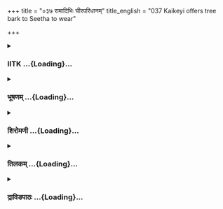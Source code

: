 +++
title = "०३७ रामादिभिः चीरपरिधानम्"
title_english = "037 Kaikeyi offers tree bark to Seetha to wear"

+++
<div caption="श्रीराम-हरिसीताराममूर्ति-घनपाठिभ्यां वचनम्" class="audioEmbed" src="https://archive.org/download/Ramayana-recitation-Sriram-harisItArAmamUrti-Ghanapaati-v2/Kanda_2/Kanda_2_AYK-037-Chira_Paridhanam.mp3"></div>

<div class="js_include collapsed" newlevelforh1="3" title="IITK" unfilled url="/purANam/rAmAyaNam/audIchya-pAThaH/iitk/2_ayodhyAkANDam/03-nirgamaH/037_rAmAdibhiH_chIraparidhAnam.md">
<details><summary><h3>IITK ...{Loading}...</h3></summary>

Rama puts on bark--Vasistha blames Kaikeyi--says Sita was not ordained
to wear bark.



#### श्लोकः
##### मूलम्
महामात्रवचः श्रुत्वा रामो दशरथं तदा।  
अभ्यभाषत वाक्यं तु विनयज्ञो विनीतवत्॥2.37.1॥

##### शब्दार्थः
विनयज्ञः knower of politeness, रामः Rama, महामात्रवचः minister's words, श्रुत्वा having heard, तदा then, दशरथम् Dasaratha, विनीतवत् humbly, वाक्यम् words, अभ्यभाषत spoke.

##### आङ्ग्लानुवादः
On hearing the minister, Rama who knew how to be polite spoke these words  to Dasaratha humblyः



#### श्लोकः
##### मूलम्
त्यक्तभोगस्य मे राजन् वने वन्येन जीवतः।  
किं कार्यमनुयात्रेण त्यक्तसङ्गस्य सर्वतः॥2.37.2॥

##### शब्दार्थः
राजन् O king, त्यक्तभोगस्य of forsaker of pleasures, सर्वतः  entirely, त्यक्तसङ्गस्य of one who has given up attachments, वने in the forest, वन्येन available in the forest, जीवतः subsisting, मे for me, अनुयात्रेण followers, किं कार्यम् what is the use?

##### आङ्ग्लानुवादः
O king giving up pleasures and attachments altogether I am going to live on whatever is available in the forest. What is the use of followers?



#### श्लोकः
##### मूलम्
यो हि दत्त्वा द्विपश्रेष्ठं कक्ष्यायां कुरुते मनः।  
रज्जुस्नेहेन किं तस्य त्यजतः कुञ्जरोत्तमम्॥2.37.3॥

##### शब्दार्थः
यः such a man, द्विपश्रेष्ठम् best of elephants, दत्त्वा having given away, कक्ष्यायाम् rope tied to its girth, मनः mind, कुरुते will do, कुञ्जरोत्तमम् best elephant, त्यजतः of a man while  giving up, तस्य his, रज्जुस्नेहेन for attachment for the rope, किम् why?

##### आङ्ग्लानुवादः
Having given away the best of elephants, will any one be interested in the rope tied to its girth? Why should one have any attachment for the rope after he has given up the elephant?



#### श्लोकः
##### मूलम्
तथा मम सतां श्रेष्ठ किं ध्वजिन्या जगत्पते।  
सर्वाण्येवानुजानामि चीराण्येवाऽनयन्तु मे॥2.37.4॥

##### शब्दार्थः
सताम् among the virtuous, श्रेष्ठ best, जगत्पते lord of the universe, तथा in that way, मम to me, ध्वजिन्या with the army, किम् what use?, सर्वाण्येव all things, अनुजानामि am giving away, मे to me, चीराण्येव tattered clothes only, आनयन्तु bring.

##### आङ्ग्लानुवादः
O best among the virtuous O lord of the world, I do not have any use for this army. I am giving away everything (to Bharata). Bring the bark only.



#### श्लोकः
##### मूलम्
खनित्रपिटके चोभे समानयत गच्छतः।  
चतुर्दश वने वासं वर्षाणि वसतो मम॥2.37.5॥

##### शब्दार्थः
गच्छतः going away, चतुर्दश fourteen, वर्षाणि years, वने in the forest, वासम् dwelling, वसतः residing , मम to me, उभे two things, खनित्रपिटके a basket and a crowbar, समानयत bring.

##### आङ्ग्लानुवादः
I am going to the forest to live there for fourteen years. Bring me two thingsः a basket and a crowbar.



#### श्लोकः
##### मूलम्
अथ चीराणि कैकेयी स्वयमाहृत्य राघवम्।  
उवाच परिधत्स्वेति जनौघे निरपत्रपा॥2.37.6॥

##### शब्दार्थः
अथ thereupon, कैकेयी Kaikeyi, जनौघे in the presence of the assembly of people, निरपत्रपा without any sense of shame, स्वयम् herself, चीराणि bark robes, अहृत्य having brought, परिथत्स्व  'wear', इति saying so, राघवम् to Rama, उवाच said.

##### आङ्ग्लानुवादः
Thereupon in the assembly of people, without any sense of shame Kaikeyi herself brought the bark robes and said to the son of the Raghus (Rama), Wear it.



#### श्लोकः
##### मूलम्
स चीरे पुरुषव्याघ्रः कैकेय्या प्रतिगृह्य ते।  
सूक्ष्मवस्त्रमवक्षिप्य मुनिवस्त्राण्यवस्त ह॥2.37.7॥

##### शब्दार्थः
पुरुषव्याघ्रः tiger (best) among men, सः he, कैकेय्याः from Kaikeyi, ते those, चीरे bark robes, प्रतिगृह्य having received, सूक्ष्मवस्त्रम् fine apparel, अपक्षिप्य after removing,  मुनिवस्त्राणि ascetic robes, अवस्त ह put on

##### आङ्ग्लानुवादः
The tiger among men (Rama) received the bark robes from Kaikeyi and putting off the fine apparel wore the robes of an ascetic.



#### श्लोकः
##### मूलम्
लक्ष्मणश्चापि तत्रैव विहाय वसने शुभे।  
तापसाच्छादने चैव जग्राह पितुरग्रतः॥2.37.8॥

##### शब्दार्थः
लक्ष्मणश्चापि Lakshmana also, तत्रैव there only, पितुः father's, अग्रतः in front (presence), शुभे auspicious, वसने raiment, विहाय having discarded, तपसाच्छादने चैव the clothing of an ascetic, जग्राह accepted.

##### आङ्ग्लानुवादः
Lakshmana also  removed his auspicious raiment in front (presence) of his father and accepted (put on) the robes of an ascetic.



#### श्लोकः
##### मूलम्
अथाऽत्मपरिधानार्थं सीता कौशेयवासिनी।  
समीक्ष्य चीरं सन्त्रस्ता पृषती वागुरामिव॥2.37.9॥

##### शब्दार्थः
अथ then, कौशेयवासिनी wearing silk clothes, सीता Sita, आत्मपरिधानार्थम् meant for her to wear, चीरम् bark robes, समीक्ष्य having seen, पृषती doe, वागुरामिव like a (fowler's) snare, सन्त्रस्ता was frightened.

##### आङ्ग्लानुवादः
Then Sita in silk clothes glanced at the bark robes meant for her to wear and was frightened like a doe seeing a (fowler's) snare.



#### श्लोकः
##### मूलम्
सा व्यपत्रपमाणेव प्रगृह्य च सुदुर्मनाः।  
कैकेयी कुशचीरे ते जानकी शुभलक्षणा॥2.37.10॥  
अश्रुसम्पूर्ण नेत्रा च धर्मज्ञा धर्मदर्शिनी।  
गन्धर्वराजप्रतिमं भर्तारमिदमब्रवीत्॥2.37.11॥

##### शब्दार्थः
सुदुर्मनाः with a deeply distressed mind, शुभलक्षणा of auspicious nature, धर्मज्ञा knows her duties, धर्मदर्शिनी perceives righteousness, सा जानकी that Sita, व्यपत्रपमाणेव as though feeling ashamed, कैकेयी from Kaikeyi, ते those, कुशचीरे garments made of kusa grass, प्रगृह्य having received, अशृसम्पूर्णनेत्रा with her eyes suffused with tears, गन्धर्वराजप्रतिमम् the very image of king of gandharvas, भर्तारम् to her husband, इदम् these words, अब्रवीत् spoke.

##### आङ्ग्लानुवादः
Sita of auspicious nature who knew her duties and understood righteousness, took the garments made of kusa grass from Kaikeyi. With a sense of abashment her eyes suffused with tears, she said to her husband who was the very image of  the king of gandharvas.



#### श्लोकः
##### मूलम्
कथं नु चीरं बध्नन्ति मुनयो वनवासिनः।  
इति ह्यकुशला सीता सा मुमोह मुहुर्मुहुः॥2.37.12॥

##### शब्दार्थः
वनवासिनः forestdwellers, मुनयः sages, चीरम् (bark) tattered clothe, कथम् how, बध्नन्ति नु  wear them, इति thus, सा सीता that Sita, अकुशला unskilled (unhabituate), मुहुर्मुहुः again and again, मुमोह was perplexed.

##### आङ्ग्लानुवादः
Sita, unacquainted with wearing bark robes, asked Rama, perplexed 'How do the sages who live in the forest wear bark garment?'.



#### श्लोकः
##### मूलम्
कृत्वा कण्ठे च सा चीरमेकमादाय पाणिना।  
तस्थौ ह्यकुशला तत्र व्रीडिता जनकात्मजा॥2.37.13॥

##### शब्दार्थः
सा जनकात्मजा that daughter of Janaka, (Sita), एकम् one end, चीरम् of garment, कण्ठे on  
the neck, कृत्वा having placed, पाणिना with hand, आदाय held, तत्र thereafter, अकुशला unskilled (unhabituated), व्रीडिता  feeling ashamed, तस्थौ stood.

##### आङ्ग्लानुवादः
The daughter of Janaka, placed one end of the garment round her neck and held the other in her hand, and stood ashamed as she did not know what to do next.



#### श्लोकः
##### मूलम्
तस्यास्तत्क्षिप्रमागम्य रामो धर्मभृतां वरः।  
चीरं बबन्ध सीतायाः कौशेयस्योपरि स्वयम्॥2.37.14॥

##### शब्दार्थः
धर्मभृताम् among protectors of righteousness, वरः foremost, रामः Rama, क्षिप्रम् quickly, आगम्य having come forward, तत् चीरम् that bark garment, तस्याः सीतायाः Sita's, कौशेयस्य silk garment's, उपरि upon, स्वयम् himself, बबन्ध fastened.

##### आङ्ग्लानुवादः
Rama, foremost among protectors of righteousness, came forward quickly and fastened the bark himself over her silk garment.



#### श्लोकः
##### मूलम्
रामं प्रेक्ष्य तु सीताया बध्नन्तं चीरमुत्तमम्।  
अन्तःपुरगता नार्यो मुमुचुर्वारि नेत्रजम्॥2.37.15॥

##### शब्दार्थः
सीतायाः of Sita, चीरम् garment, बध्नन्तम् when he was fastening, उत्तमम् excellent, रामम्  Rama, प्रेक्ष्य having seen, अन्तःपुरगताः of the inner apartment, नार्यः women, नेत्रजम्  born of the eyes, वारि tears, मुमुचुः released.

##### आङ्ग्लानुवादः
Beholding Rama fastening the bark garment on Sita, the women of the inner apartment shed tears from their eyes.



#### श्लोकः
##### मूलम्
ऊचुश्च परमायस्ता रामं ज्वलिततेजसम्।  
वत्स नैवं नियुक्तेयं वनवासे मनस्विनी॥2.37.16॥

##### शब्दार्थः
परमायस्ताः profoundly distressed, ज्वलिततेजसम् with burning lustre, रामम् to Rama, ऊचुश्च also said, वत्स dear child, मनस्विनी highminded, इयम् this Sita, एवम् thus, वनवासे to dwell in the forest, न नियुक्ता was not ordered.

##### आङ्ग्लानुवादः
Profoundly distressed, they said to Rama glowing with burning lustre O dear, no one has ordered this highminded Sita to dwell in the forest.



#### श्लोकः
##### मूलम्
पितुर्वाक्यानुरोधेन गतस्य विजनं वनम्।  
तावद्दर्शनमस्या नः सफलं भवतु प्रभो॥2.37.17॥

##### शब्दार्थः
प्रभो  O lord, पितुः father's, वाक्यानुरोधेन in obedience to the words, विजनम् desolate, वनम् to the forest, गतस्य after you have left, तावत् till such time, नः for us, सफलम् fruitful, अस्याः her, दर्शनम् भवतु audience be available.

##### आङ्ग्लानुवादः
In obedience to the words of your father, O lord you are going to the forest. Till you return, please allow us to have her (Sita's) audience.



#### श्लोकः
##### मूलम्
लक्ष्मणेन सहायेन वनं गच्छस्व पुत्रक।  
नेयमर्हति कल्याणी वस्तुं तापसवद्वने॥2.37.18॥

##### शब्दार्थः
पुत्रक O son, सहायेन as companion, लक्ष्मणेन with Lakshmana, वनम् to the forest, गच्छस्व you may go, कल्याणी auspicious lady, इयम् she, तापसवत् like a hermit, वने in the forest, वस्तुम् to live, नार्हति is not worthy of.

##### आङ्ग्लानुवादः
Go, O son to the forest with Lakshmana as your companion. (But) this auspicious Sita, will not be able to live in the jungle like a hermit.



#### श्लोकः
##### मूलम्
कुरु नो याचनां पुत्र सीता तिष्ठतु भामिनी।  
धर्मनित्यस्स्वयं स्थातुं न हीदानीं त्वमिच्छसि॥2.37.19॥

##### शब्दार्थः
पुत्र O son, नः our, याचनाम् prayer, कुरु you may accede, भामिनी lovely, सीता Sita, तिष्ठतु  remain here, धर्मनित्यः faithful to your duty, त्वम् you, स्वयम् on your own, स्थातुम् to remain, इदानीम् now, न इच्छसि हि do not desire.

##### आङ्ग्लानुवादः
Do accede to our prayer. Let lovely Sita stay with us as you, O son faithful to your  
duty, will not like to remain here.



#### श्लोकः
##### मूलम्
तासामेवंविधा वाच शृण्वन् दशरथात्मजः।  
बबन्धैव तदा चीरं सीतया तुल्यशीलया॥2.37.20॥

##### शब्दार्थः
दशरथात्मजः son of Dasaratha (Rama), तासाम् their, एवंविधाः such ways, वाचः words, शृण्वन् listening, तदा then, तुल्यशीलया similar in nature, सीतया by Sita, चीरम् bark robes, बबन्धैव got them fastened.

##### आङ्ग्लानुवादः
While Rama was listening to such words uttered by them, he got the bark robes fastened round Sita who was of similar nature.



#### श्लोकः
##### मूलम्
चीरे गृहीते तु तया समीक्ष्य नृपतेर्गुरुः।  
निवार्य सीतां कैकेयीं वसिष्ठो वाक्यमब्रवीत्॥2.37.21॥

##### शब्दार्थः
तया by her, चीरे bark garment, गृहीते was worn, नृपतेः king's, गुरुः preceptor, वसिष्ठः Vasistha, समीक्ष्य having seen, सीताम् of Sita, निवार्य having restrained, कैकेयीम् to Kaikeyi, (वाक्यम्) अब्रवीत् said.

##### आङ्ग्लानुवादः
When Sita wore the bark garments, Vasistha, the king's preceptor who was watching this restrained her (Sita) and said to Kaikeyiः



#### श्लोकः
##### मूलम्
अतिप्रवृत्ते दुर्मेधे कैकेयि कुलपांसनि।  
वञ्चयित्वा च राजानं न प्रमाणेऽवतिष्ठसे॥2.37.22॥

##### शब्दार्थः
अतिप्रवृत्ते exceeding all limits of decency, दुर्मेधे a woman of evil mind, कुलपांसनि disgrace to the race, कैकेयि Kaikeyi, राजानम् to king, वञ्चयित्वा च having deceived, प्रमाणे conforming to the standards (of righteousness ), न अवतिष्ठसे are you not abiding

##### आङ्ग्लानुवादः
.  
You are exceeding all limits of decency O Kaikeyi your motive is evil. You are a disgrace to the race You have deceived the king and your behaviour does not conform to the standards (of righteousness).



#### श्लोकः
##### मूलम्
न गन्तव्यं वनं देव्या सीतया शीलवर्जिते।  
अनुष्ठास्यति रामस्य सीता प्रकृतमासनम्॥2.37.23॥

##### शब्दार्थः
शीलवर्जिते  devoid of good conduct, देव्या by the divine, सीतया Sita, वनम् to the forest, न गन्तव्यम् need not go, सीता Sita, रामस्य Rama's, प्रकृतम् present, आसनम् royal throne, अनुष्ठास्यति she will occupy.

##### आङ्ग्लानुवादः
You are devoid of good conduct, O Kaikeyi Divine Sita need not go to the forest. Remaining here she should occupy the royal throne of Rama.



#### श्लोकः
##### मूलम्
आत्मा हि दारास्सर्वेषां दारसङ्ग्रहवर्तिनाम्।  
आत्मेयमिति रामस्य पालयिष्यति मेदिनीम्॥2.37.24॥

##### शब्दार्थः
दारसङ्ग्रहवर्तिनाम् of men who guard their wives, सर्वेषाम् for all, दाराः wife, आत्मा हि is the very soul, इयम् this Sita, रामस्य Rama's, आत्मा इति soul,  मेदिनीम् this earth, पालयिष्यति will rule.

##### आङ्ग्लानुवादः
For every householder, his wife is the soul. Since Sita is the soul of Rama, she can rule this earth.



#### श्लोकः
##### मूलम्
अथ यास्यति वैदेही वनं रामेण सङ्गता।  
वयमप्यनुयास्यामः पुरं चेदं गमिष्यति॥2.37.25॥

##### शब्दार्थः
अथ otherwise, वैदेही Sita, रामेण with Rama, सङ्गता united, वनम् to the forest, यास्यति if goes, वयमपि all of us also, अनुयास्यामः will follow, इदम् this, पुरं च city also, गमिष्यति will go.

##### आङ्ग्लानुवादः
Otherwise, if Sita goes with Rama to the forest, all of us along with the entire city will follow.



#### श्लोकः
##### मूलम्
अन्तपालाश्च यास्यन्ति सदारो यत्र राघवः।  
सहोपजीव्यं राष्ट्रं च पुरं च सपरिच्छदम्॥2.37.26॥

##### शब्दार्थः
सदारः with his wife, राघवः descendant of the Raghus, यत्र where (lives), अन्तपालाश्च guardians of the harem, सहोपजीव्यम् living together with the patron, राष्ट्रं च the kingdom, सपरिच्छदम् along with the retinue, पुरं च the city, यास्यन्ति will go.

##### आङ्ग्लानुवादः
The guardians of the harem, its patron king Dasaratha with his retinue and, the people of this city will go wherever Rama lives with his wife.



#### श्लोकः
##### मूलम्
भरतश्च सशत्रुघ्नश्चीरवासा वनेचरः।  
वने वसन्तं काकुत्स्थ मनुवत्स्यति पूर्वजम्॥2.37.27॥

##### शब्दार्थः
सशत्रुघ्नः Satrughna, भरतश्च also Bharata, चीरवासाः wearing bark robes, वनेचरः wandering in the forest, वने in the forest, वसन्तं living there, पूर्वजम् elder brother, काकुत्स्थम् Son of the Kakutstha (Rama), अनुवत्स्यति follow.

##### आङ्ग्लानुवादः
Wandering in the forest and wearing bark, Satrughna and Bharata will live in the company of their elder brother (Rama) in the jungle.



#### श्लोकः
##### मूलम्
तत श्शून्यां गतजनां वसुधां पादपैस् सह।  
त्वमेका शाधि दुर्वृत्ता प्रजानामहिते स्थिता॥2.37.28॥

##### शब्दार्थः
प्रजानाम् people's, अहिते in doing harm, स्थिता intent upon, दुर्वृत्ता with vile behaviour, त्वम् एका you alone, ततः after that, गतजनाम् deserted by men, शून्याम् empty, वसुधाम् earth, पादपैः सह  along with trees, शाधि rule.

##### आङ्ग्लानुवादः
Intent upon doing harm to the people with your vile behaviour, you alone rule this kingdom full of trees and deserted by men.



#### श्लोकः
##### मूलम्
न हि तद्भविता राष्ट्रं यत्र रामो न भूपतिः।  
तद्वनं भविता राष्ट्रं यत्र रामो निवत्स्यति॥2.37.29॥

##### शब्दार्थः
यत्र where, रामः Rama, भूपतिः king, न not, तत् there, राष्ट्रम् kingdom, न भविता हि is not indeed there, यत्र where, रामः Rama, निवत्स्यति he dwells, तत् वनम् that forest also, राष्ट्रम् kingdom, भविता will become.

##### आङ्ग्लानुवादः
That is not a kingdom where Rama does not rule. If Rama lives in the forest, that shall be  the kingdom.



#### श्लोकः
##### मूलम्
न ह्यदत्तां महीं पित्रा भरतः शास्तुमर्हति।  
त्वयि वा पुत्रवद्वस्तुं यदि जातो महीपतेः॥2.37.30॥

##### शब्दार्थः
भरतः Bharata, महीपतेः of the king (Dasaratha), जातः यदि if born, पित्रा by father, अदत्ताम् not given, महीम् earth, शास्तुम् to rule, त्वयि in you, पुत्रवत् like a son, वस्तुं वा to live, न अर्हति is not fit.

##### आङ्ग्लानुवादः
If Bharata is truly born to the king, he will not rule the kingdom which has not been bestowed on him (wholeheartedly) by his father. Nor will he live like a son to you.



#### श्लोकः
##### मूलम्
यद्यपि त्वं क्षितितलाद्गगनं चोत्पतिष्यसि।  
पितृर्वंशचरित्रज्ञः सोऽन्यथा न करिष्यति॥2.37.31॥

##### शब्दार्थः
त्वम् you, क्षितितलात् from the earth, गगनम् to the sky, उत्पतिष्यसि यद्यपि even if you can fly, पितुर्वंशचरित्रज्ञः knower of traditions of his father's dynasty, सः Bharata, अन्यथा otherwise, न करिष्यति will not act.

##### आङ्ग्लानुवादः
Even if you were to fly from earth to sky, Bharata who knows the traditions of his  father's dynasty, will not act otherwise.



#### श्लोकः
##### मूलम्
तत्त्वया पुत्रगर्धिन्या पुत्रस्य कृतमप्रियम्।  
लोके हि स न विद्येत यो न राममनुव्रतः॥2.37.32॥

##### शब्दार्थः
तत् therefore, पुत्रगर्धिन्या by a woman greedily guarding her son's interest, त्वया by you, पुत्रस्य of your son, अप्रियम् harm, कृतम् is done, लोके in this world, यः who, रामम् to Rama, अनुव्रतः follows, न not, सः he, न विद्येत हि will not be there.

##### आङ्ग्लानुवादः
Therefore, by greedily guarding your son's interest you are doing him harm. There is  none in this world who will not follow Rama.



#### श्लोकः
##### मूलम्
द्रक्ष्यस्यद्यैव कैकेयी पशुव्यालमृगद्विजान्।  
गच्छतस्सह रामेण पादपांश्च तदुन्मुखान्॥2.37.33॥

##### शब्दार्थः
कैकेयी Kaikeyi, रामेण सह along with Rama, गच्छतः leaving, पशुव्यालमृगद्विजान् flocks of cattle, elephants, deer and birds, तदुन्मुखान् bending towards him, पादपांश्च trees also, अद्यैव today, द्रक्ष्यसि you will see.

##### आङ्ग्लानुवादः
Today  you shall see, O Kaikeyi, flocks of cattle, elephants, deer and birds following Rama, even the trees bending towards him.



#### श्लोकः
##### मूलम्
अथोत्तमान्याभरणानि देवि  
देहि स्नुषायै व्यपनीय चीरम्।  
न चीरमस्याः प्रविधीयतेति  
न्यवारयत्तद्वसनं वसिष्टः॥2.37.34॥

##### शब्दार्थः
अथ then, देवि Devi (Kaikeyi), चीरम् bark robes, व्यपनीय having removed, स्नुषायै your daughterinlaw, उत्तमानि precious, आभरणानि ornaments, देहि give, अस्याः her, चीरम् bark robes, न प्रविधीयत was not decided, इति thus, वसिष्ठः Vasistha, तत् that, वसनम् garment, न्यवारयत् prevented.

##### आङ्ग्लानुवादः
O Kaikeyi remove those bark robes and bestow on your daughterinlaw precious ornaments. She was not ordained to wear the bark. Vaisishta, saying so, prevented Sita from wearing that garment.



#### श्लोकः
##### मूलम्
एकस्य रामस्य वने निवास  
स्त्वया वृतःकेकयराजपुत्री।  
विभूषितेयं प्रतिकर्मनित्या  
वसत्वरण्ये सह राघवेण॥2.37.35॥

##### शब्दार्थः
केकयराजपुत्री O daughter of the king of Kekaya, त्वया by you, एकस्य रामस्य only for Rama, वने in the forest, निवासः dwell, वृतः is sought for, इयम् this Sita,  विभूषिता welladorned,  प्रतिकर्मनित्या engaged daily in decorating, राघवेण सह along with Rama, अरण्ये in the forest, वसतु shall live.

##### आङ्ग्लानुवादः
O Kaikeyi, you asked that Rama only should dwell in the forest (wearing bark robes). Therefore let Sita, adorn her body daily, while she  lives in the forest with Rama.



#### श्लोकः
##### मूलम्
यानैश्च मुख्यैः परिचारकैश्च  
सुसंवृता गच्छतु राजपुत्री।  
वस्त्रैश्च सर्वैस्सहितैर्विधानै  
र्नेयं वृता ते वरसम्प्रदाने॥2.37.36॥

##### शब्दार्थः
राजपुत्री princess Sita, मुख्यैः with excellent, यानैश्च with chariots, परिचारकैश्च with attendants, सुसंवृता surrounded by, वस्त्रैश्च with garments, सर्वैः with everything, सहितैः together, विधानैः necessities, गच्छतु let go, ते your, वरसम्प्रदाने while seeking boons, इयम् this Sita, न वृता is not included.

##### आङ्ग्लानुवादः
Equipped with excellent chariots, attendants, garments, and all other needs let the princess (Sita) go. While seeking boons, you did not include Sita.



#### श्लोकः
##### मूलम्
तस्मिंस्तथा जल्पति विप्रमुख्ये  
गुरौ नृपस्याप्रतिमप्रभावे।  
नैव स्म सीता विनिवृत्तभावा  
प्रियस्य भर्तुः प्रतिकारकामा॥2.37.37॥

##### शब्दार्थः
नृपस्य king's, गुरौ preceptor, अप्रतिमप्रभावे possessing incomparable  power, विप्रमुख्ये foremost of brahmins, तस्मिन् that Vasistha, तथा in that way, जल्पति  speaking, सीता Sita, प्रियस्य beloved, भर्तुः husband, प्रतिकारकामा to serve him, विनिवृत्तभावा to swerve from her resolve, नैव स्म did not agree.

##### आङ्ग्लानुवादः
(Though) Vasistha, endowed with matchless power, the preceptor of the king and foremost among the brahmins thus expressed himself, Sita was not willing to swerve from her resolve in order to serve her beloved husband.  

#### समाप्तिः
 श्रीमद्रामायणे वाल्मीकीय आदिकाव्ये अयोध्याकाण्डे सप्तत्रिंशस्सर्गः॥  
Thus ends the thirtyseventh sarga of Ayodhyakanda of the holy Ramayana, the first epic composed by sage Valmiki.

</details>
</div>
<div class="js_include collapsed" newlevelforh1="3" title="भूषणम्" unfilled url="/purANam/rAmAyaNam/audIchya-pAThaH/TIkA/bhUShaNa_iitk/2_ayodhyAkANDam/03-nirgamaH/037_rAmAdibhiH_chIraparidhAnam.md">
<details><summary><h3>भूषणम् ...{Loading}...</h3></summary>



महामात्रवचः श्रुत्वा रामो दशरथं तदा ।  

अभ्यभाषत वाक्यं तु विनयज्ञो विनीतवत्  ॥  २।३७।१  ॥   

महामात्रेत्यादि । महामात्रवचः सिद्धार्थवचः । विनीतवत् विनीत इव ।
अभ्यभाषत सविनयमाहेत्यर्थः  ॥  २।३७।१  ॥   

  

त्यक्तभोगस्य मे राजन् वने वन्येन जीवतः ।  

किं कार्यमनुयात्रेण त्यक्तसङ्गस्य सर्वतः  ॥  २।३७।२  ॥   

त्यक्तभोगस्येति । अनुयात्रेण अनुगतबलेन । भोगत्यागेपि सङ्गो वर्त्तते
लौकिकानां, सोपि नास्तीत्याह त्यक्तसङ्गस्य सर्वत इति  ॥  २।३७।२  ॥   

  

यो हि दत्त्वा गजश्रेष्ठं कक्ष्यायां कुरुते मनः ।  

रज्जुस्नेहेन किं तस्य त्यजतः कुञ्जरोत्तमम्  ॥  २।३७।३  ॥   

य इति । कक्ष्यायाम् इभबन्धनरज्जौ "कक्ष्या प्रकोष्ठे हर्म्यादौ काञ्च्यां
मध्येभबन्धने" इत्यमरः  ॥  २।३७।३  ॥   

  

तथा मम सतां श्रेष्ठ किं ध्वजिन्या जगत्पते ।  

सर्वाण्येवानुजानामि चीराण्येवानयन्तु मे  ॥  २।३७।४  ॥   

तथेति । ध्वजिन्या सेनया । सर्वाणि त्वया मह्यं दातुमुद्युक्तानि ।
अनुजानामि प्रददामि । भरतायेति शेषः । सर्वाणि कार्याणि सम्यक्जानामीति
वार्थः । चीराणि वल्कलवस्त्राणि । आनयन्तु परिचारका इति शेषः  ॥  २।३७।४
 ॥   

  

खनित्रपिटके चोभे समानयत गच्छत ।  

चतुर्दश वने वासं वर्षाणि वसतो मम  ॥  २।३७।५  ॥   

अथ चीराणि कैकेयी स्वयमाहृत्य राघवम् ।  

उवाच परिधत्स्वेति जनौघे निरपत्रपा  ॥  २।३७।६  ॥   

खनित्रपिटकेति । खनित्रपिटके खनित्रम् अवदारणम्, पिटकम् अल्पार्थे
कन्प्रत्ययः । फलमूलाद्याहरणयोग्याल्पकण्डोलः । "कण्ठोलपिटौ" इत्यमरः ।
वासं वसतः वासं कुर्वत इत्यर्थः  ॥  २।३७।५६  ॥   

  

स चीरे पुरुषव्याघ्रः कैकेय्याः प्रतिगृह्य ते ।  

सूक्ष्मवस्त्रमवक्षिप्य मुनिवस्त्राण्यवस्तह  ॥  २।३७।७  ॥   

लक्ष्मणश्चापि तत्रैव विहाय वसने शुभे ।  

तापसाच्छादने चैव जग्राह पितुरग्रतः  ॥  २।३७।८  ॥   

स इति । स रामः कैकेय्यास्सकाशात् मुनिवस्त्राणि परिगृह्य तेषु द्वे चीरे
उत्तरीयान्तरीयरूपे । सूक्ष्मवस्त्रमवक्षिप्य अवस्तह, आदीधरदित्यर्थः  ॥ 
२।३७।७८  ॥   

  

अथात्मपरिधानार्थं सीता कौशेयवासिनी ।  

समीक्ष्य चीरं सन्त्रस्ता पृषती वागुरामिव  ॥  २।३७।९  ॥   

अथेति । सन्त्रस्ता, अभवदिति शेषः । पृषती मृगी । वागुरां मृगबन्धनीम्
"वागुरा मृगबन्धनी" इत्यमरः  ॥  २।३७।९  ॥   

  

सा व्यपत्रपमाणेव प्रगृह्य च सुदुर्मनाः ।  

कैकेयीकुशचीरे ते जानकी शुभलक्षणा  ॥  २।३७।१०  ॥   

अश्रुसम्पूर्णनेत्रा च धर्मज्ञा धर्मदर्शिनी ।  

गन्धर्वराजप्रतिमं भर्त्तारमिदमब्रवीत्  ॥  २।३७।११  ॥   

सेति । व्यपत्रपमाणा विशेषेण लज्जमाना । कैकेयीकुशचीरे कैकेयीसम्बन्धिनी
कुशचीरे । धर्मज्ञा पातिव्रत्यधर्मज्ञा । धर्मदार्शिनी स्वानुष्ठानेन
पातिव्रत्यधर्मप्रदर्शिनी । बध्नन्तीतीदमब्रवीदिति सम्बन्धः  ॥  २।३७।१०११
 ॥   

  

कथं नु चीरं बध्नन्ति मुनयो वनवासिनः ।  

इति ह्यकुशला सीता सा मुमोह मुहुर्मुहुः  ॥  २।३७।१२  ॥   

कथमिति । मुमोह स्तब्धा बभूवेत्यर्थः  ॥  २।३७।१२  ॥   

  

कृत्वा कण्ठे च सा चीरमेकमादाय पाणिना ।  

तस्थौ ह्यकुशला तत्र व्रीडिता जनकात्मजा  ॥  २।३७।१३  ॥   

तस्यास्तत् क्षिप्रमागम्य रामो धर्मभृतां वरः ।  

चीरं बबन्ध सीतायाः कौशेयस्योपरि स्वयम्  ॥  २।३७।१४  ॥   

रामं प्रेक्ष्य तु सीताया बध्नन्तं चीरमुत्तमम् ।  

अन्तःपुरगता नार्यो मुमुचुर्वारि नेत्रजम्  ॥  २।३७।१५  ॥   

तदेव विवृणोति--कृत्वेति  ॥  २।३७।१३१५  ॥   

  

ऊचुश्च परमायस्ता रामं ज्वलिततेजसम् ।  

वत्स नैवं नियुक्तेयं वनवासे मनस्विनी  ॥  २।३७।१६  ॥   

ऊचुरिति । एवं त्वमिव इयं सीता वनवासे न नियुक्तेति, पित्रेति यावत्  ॥ 
२।३७।१६  ॥   

  

पितुर्वाक्यानुरोधेन गतस्य विजनं वनम् ।  

तावद्दर्शनमस्यां नः सफलं भवतु प्रभो  ॥  २।३७।१७  ॥   

लक्ष्मणेन सहायेन वनं गच्छस्व पुत्रक ।  

नेयमर्हति कल्याणी वस्तुं तापसवद्वने  ॥  २।३७।१८  ॥   

कुरु नो याचनां पुत्र सीता तिष्ठतु भामिनी ।  

धर्मनित्यः स्वयं स्थातुं न हीदानीं त्वमिच्छसि  ॥  २।३७।१९  ॥   

पितुरिति । तावत् तवागमनपर्यन्तम् । पितुर्वाक्यानुरोधेन विजनं वनं गतस्य
तव दर्शनम् । अस्यां सफलं भवतु, त्वामिवैनां द्रक्ष्याम इति भावः  ॥ 
२।३७।१७१९  ॥   

  

तासामेवंविधा वाचः शृण्वन् दशरथात्मजः ।  

बबन्धैव तदा चीरं सीतया तुल्यशीलया  ॥  २।३७।२०  ॥   

चीरे गृहीते तु तया समीक्ष्य नृपतेर्गुरुः ।  

निवार्य सीतां कैकेयीं वसिष्ठो वाक्यमब्रवीत्  ॥  २।३७।२१  ॥   

तासामिति । सीतयेति षष्ठ्यर्थे तृतीया । बबन्धैवेति कैकेय्यनुज्ञाभावादिति
भावः  ॥  २।३७।२०२१  ॥   

  

अतिप्रवृत्ते दुर्मेधे कैकेयि कुलपांसनि ।  

वञ्चयित्वा च राजानं न प्रमाणे ऽवतिष्ठसे  ॥  २।३७।२२  ॥   

अतीति । अतिप्रवृत्ते अतिक्रम्य प्रवर्त्तमाने प्रमाणे मर्यादायाम् ।
"प्रमाणं हेतुमर्यादाशास्त्रयत्नप्रमातृषु" इत्यमरः  ॥  २।३७।२२  ॥   

  

न गन्तव्यं वनं देव्या सीतया शीलवर्जिते ।  

अनुष्ठास्यति रामस्य सीता प्रकृतमासनम्  ॥  २।३७।२३  ॥   

न गन्तव्यमिति । प्रकृतं प्रस्तुतम् । आसनं सिंहासनम् । अनुष्ठास्यति
अधिष्ठास्यति  ॥  २।३७।२३  ॥   

  

आत्मा हि दाराः सर्वेषां दारसङ्ग्रहवर्तिनाम् ।  

आत्मेयमिति रामस्य पालयिष्यति मेदिनीम्  ॥  २।३७।२४  ॥   

अथ यास्यति वैदेही वनं रामेण सङ्गता ।  

वयमप्यनुयास्यामः पुरं चेदं गमिष्यति  ॥  २।३७।२५  ॥   

आत्मेति । दारसङ्ग्रहवर्त्तिनां गृहस्थानाम् । आत्मेयमिति "अर्द्धो वा एष
आत्मनो यत्पत्नी" इति श्रुतेरिति भावः  ॥  २।३७।२४२५  ॥   

  

अन्तपालाश्च यास्यन्ति सदारो यत्र राघवः ।  

सहोपजीव्यं राष्ट्रं च पुरं च सपरिच्छदम्  ॥  २।३७।२६  ॥   

भरतश्च सशत्रुघ्नः चीरवासा वनेचरः ।  

वने वसन्तं काकुत्स्थमनुवत्स्यति पूर्वजम्  ॥  २।३७।२७  ॥   

ततः शून्यां गतजनां वसुधां पादपैः सह ।  

त्वमेका शाधि दुर्वृत्ता प्रजानामहिते स्थिता  ॥  २।३७।२८  ॥   

न हि तद्भविता राष्ट्रं यत्र रामो न भूपतिः ।  

तद्वनं भविता राष्ट्रं यत्र रामो निवत्स्यति  ॥  २।३७।२९  ॥   

अन्तपाला इति । अन्तपालाः राष्ट्रान्तपरिपालकाः दण्डनायकाः । सहोपजीव्यं
जीवाजीवरूपधनसहितम् । सपरिच्छदं दासदासीशकटादिपरिकरयुक्तम्  ॥  २।३७।२६२९
 ॥   

  

न ह्यदत्तां महीं पित्रा भरतः शास्तुमर्हति ।  

त्वयि वा पुत्रवद्वस्तुं यदि जातो महीपतेः  ॥  २।३७।३०  ॥   

यद्यपि त्वं क्षितितलाद्गगनं चोत्पतिष्यसि ।  

पितृवंशचरित्रज्ञः सो ऽन्यथा न करिष्यति  ॥  २।३७।३१  ॥   

अदत्तां प्रीतिपूर्वकमदत्ताम्  ॥  २।३७।३०३१  ॥   

  

तत्त्वया पुत्रगर्द्धिन्या पुत्रस्य कृतमप्रियम् ।  

लोके हि न स विद्येत यो न राममनुव्रतः  ॥  २।३७।३२  ॥   

तदिति । पुत्रगर्द्धिन्या पुत्रविषयस्नेहयुक्तया  ॥  २।३७।३२  ॥   

  

द्रक्ष्यस्यद्यैव कैकेयि पशुव्यालमृगद्विजान् ।  

गच्छतः सह रामेण पादपांश्च तदुन्मुखान्  ॥  २।३७।३३  ॥   

द्रक्ष्यसीति । पादपांश्च तदुन्मुखानिति वृक्षाणां तदुन्मुखत्वं नाम
रामविषयस्नेहासक्तत्वम् । तथोपरिष्टात् स्पष्टी भविष्यति "अपिवृक्षाः
परिम्लानाः सपुष्पाङ्कुरकोरकाः ।" इति  ॥  २।३७।३३  ॥   

  

अथोत्तमान्याभरणानि देवि देहि स्नुषायै व्यपनीय चीरम् ।  

न चीरमस्याः प्रविधीयतेति न्यवारयत्तद्वसनं वसिष्ठः  ॥  २।३७।३४  ॥   

एवं वसिष्ठो भाव्यर्थमुक्त्वा प्रकृतमाह--अथेत्यादि । व्यपनीय निरस्य ।
प्रविधीयत इतीति वक्तव्ये प्रविधीयतेति सन्धिरार्षः  ॥  २।३७।३४  ॥   

  

एकस्य रामस्य वने निवासस्त्वया वृतः केकयराजपुत्रि ।  

विभूषितेयं प्रतिकर्मनित्या वसत्वरण्ये सह राघवेण  ॥  २।३७।३५  ॥   

न प्रविधीयत इत्येतदुपपादयति--एकस्येति । प्रतिकर्मनित्या अलङ्कारनियता ।
नित्यमलङ्करणयोग्येत्यर्थः  ॥  २।३७।३५  ॥   

  

यानैश्च मुख्यैः परिचारकैश्च सुसंवृता गच्छतु राजपुत्री ।  

वस्त्रैश्च सर्वैः सहितैर्विधानैर्नेयं वृता ते वरसम्प्रदाने  ॥  २।३७।३६
 ॥   

यानैरिति । विधानैः भृङ्गाराद्युपकरणैः  ॥  २।३७।३६  ॥   

  

तस्मिंस्तथा जल्पति विप्रमुख्ये गुरौ नृपस्याप्रतिमप्रभावे ।  

नैव स्म सीता विनिवृत्तभावा प्रियस्य भर्तुः प्रतिकारकामा  ॥  २।३७।३७  ॥   

तस्मिन्निति । प्रतिकारकामा प्रतिकारं सदृशकरणं कामयमाना, भर्तृसदृशतया
वनवासकरणमिच्छन्तीत्यर्थः । विनिवृत्तभावा चीरपरिधानाद्विनिवृत्तभावा न
बभूवेति  ॥  २।३७।३७  ॥   

  

इत्यार्षे श्रीरामायणे वाल्मीकीये आदिकाव्ये श्रीमदयोध्याकाण्डे
सप्तत्रिंशः सर्गः  ॥  ३७  ॥   

इति श्रीगोविन्दराज० श्रीरामा० पीता० अयोध्याकाण्ड० सप्तत्रिंशः सर्गः  ॥ 
३७  ॥   



</details>
</div>
<div class="js_include collapsed" newlevelforh1="3" title="शिरोमणी" unfilled url="/purANam/rAmAyaNam/audIchya-pAThaH/TIkA/shiromaNI_iitk/2_ayodhyAkANDam/03-nirgamaH/037_rAmAdibhiH_chIraparidhAnam.md">
<details><summary><h3>शिरोमणी ...{Loading}...</h3></summary>



अमात्यराज्ञोर्वचनश्रवणानन्तरकालिकं रामवृत्तमाह-- महेति । महामात्रवचः
महान् अमात्रः अमात्यो यस्य सुतस्य वचो वचनम् । किञ्च महामात्रस्य वचो
यस्मिन् तदुभयवचनमित्यर्थः । किञ्च महान् सर्वपूज्यो राजा च अमात्रश्च
तयोर्वचः श्रुत्वा विनयज्ञो रामः विनीतवद्विशेषनीतिविशिष्टं वाक्यमभ्यभाषत
 ॥  २।३७।१  ॥   

  

तद्वाक्यमेवाह-- त्यक्तेति । राजन् हे मद्विषयकपरमानुरागविशिष्ट
त्यक्तभोगस्य अस्वीकृतराज्यपालनस्य अत एव त्यक्तसङ्गस्य
परित्यक्तराज्यभोगासक्तेः अत एव सर्वतः मुन्युपभोग्यकृत्स्नेन वने वन्येन
जीवतो मे अनुयात्रेण सेनाद्यनुव्रजनेन किं कार्यं प्रयोजनं न किमपीत्यर्थः
 ॥  २।३७।२  ॥   

  

नन्वनुयात्रमात्रसाहाय्येन किञ्चित्सुखं भवितेत्यत आह-- य इति ।
द्विपश्रेष्ठं कुञ्जरवरं दत्त्वा कक्ष्यायां गजमध्यबन्धनरज्जौ मनः
स्थापयितुं स्नेहं कुरुते कुञ्जरोत्तमं त्यजतस्तस्य पुरुषस्य रज्जुस्नेहेन
किं न किञ्चिदित्यर्थः । "कक्ष्या प्रकोष्ठे हर्म्यादौ काञ्च्यां
मध्येभबन्धने" इत्यमरः  ॥  २।३७।३  ॥   

  

तथेति । तथा ध्वजिन्या सेनया किं न किञ्चित्प्रयोजनमित्यर्थः । अतः सर्वाणि
सैन्यादीनि अनुजानामि ददामि भरतायेति शेषः । अतः मे मह्यं चीराणि
वनवासिधारणयोग्यवस्त्राणि आनयन्तु वस्त्रानयनाधिकारिण इति शेषः  ॥  २।३७।४
 ॥   

  

खनित्रेति । चतुर्दशवर्षाणि वने वासं वसतः कर्तुमिच्छोः मम उभे खनित्रपिटके
खनित्रं वनस्थोपभोग्यमूलादिखननयोग्यकुद्दालविशेषः, पिटका
आहृतफलमूलादिस्थापनयोग्यमञ्जूषाविशेषः, तच्च सा च ते समानयत समानाययत
यूयमधिकारिजनेनेति शेषः । अत एव गच्छत गमयत यूयमधिकारिजनमिति शेषः  ॥ 
२।३७।५  ॥   

  

अथेति । अथ रामवचनश्रवणानन्तरकाले निरपत्रपा निर्निरन्तरमपः पालनाभावो येषु
तान् त्रपते धिक्कारादिना लज्जयति सा किञ्च निर्गतः अपः पालनाभावो येषां ते
निरन्तरं पालनकर्तार इत्यर्थः । तान् त्रपते लज्जयति सा
विलक्षणपालनकर्त्रीत्यर्थः । कैकेयी जनौघे जनसमूहे पश्यति सति चीराणि
स्वयमाहृत्य परिधत्स्वेति राघवमुवाच । एतेन तस्याः पत्यभिप्रायाभिज्ञात्वं
ध्वनितम्  ॥  २।३७।६  ॥   

  

स इति । स रामः ते वनस्थधारणयोग्य चीरे कैकेय्याः प्रतिगृह्य
सूक्ष्मवस्त्रं दुर्ज्ञेयमूल्यकमहावस्त्राणि अवक्षिप्य कैकेयीदत्तचीराणि
अवस्त अधारयत् । चीरे द्विवचनम्
अधोधार्यत्वोर्ध्वधार्यत्वधर्मद्वयाक्रान्तत्वविवक्षया तद्गतद्वित्वारोपात्
उत्तरत्र बहुवचनं तु उद्भूतावयवविवक्षया प्रक्षेपणकर्मीभूतवस्त्रे एकत्वं
तु जात्यभिप्रायेण  ॥  २।३७।७  ॥   

  

लक्ष्मण इति । वसने ऊर्ध्वाधोदेशधारितमहावस्त्राणि विहाय त्यक्त्वा  ॥ 
२।३७।८  ॥   

  

अथेति । आत्मपरिधानार्थं स्वधारणप्रयोजनकं चीरं सम्प्रेक्ष्य आदरादवलोक्य
अत एव कैकेय्याः दत्ते ते कुशचीरे प्रगृह्य अगुरां राहूत्साहसम्पत्तिं
पृषती चन्द्रस्थमृगीव सन्त्रस्ता राक्षसान्सन्त्रासयन्तीव अव्यपत्रपमाणा
लज्जां त्यजन्ती इव शुभलक्षणा दुर्मना जनौदासीन्यदर्शनहेतुकदुर्मनस्त्वेन
प्रतीयमाना जानकी जनकप्रादुर्भूता अश्रुसम्पूर्णनेत्रा धर्मज्ञा
धर्मदर्शिनी कौशेयवासिनी गन्धर्वराजप्रतिमं भर्तारमिदमब्रवीत् ।
श्लोकत्रयमेकान्वयि  ॥  २।३७।९११  ॥   

  

तद्वचनमेवाह-- कथमिति । बध्नन्ति धारयन्ति इति एवमुक्त्वा अकुशला
मुनिवस्त्रधारणविषयककौशल्यरहिता सीता मुहुर्मुहुर्मुमोह  ॥  २।३७।१२  ॥   

  

मोहहेतुकवृत्तमाह-- कृत्वेति । एकं कण्ठे कण्ठप्रदेशे स्कन्धे इत्यर्थः ।
एकं पाणिना आदाय तस्थौ एकमित्युभयान्वयि  ॥  २।३७।१३  ॥   

  

तस्या इति । आगम्य सीतासमीपं प्राप्य कौशेयस्योपरि चीरं बबन्ध परिधापयामास
। एतेन तस्याः कौशेयत्यागस्यौचित्याभावः सूचितः  ॥  २।३७।१४  ॥   

  

राममिति । सीतायाः उत्तमं चीरं बध्नन्तं परिधापयन्तं रामं प्रेक्ष्य
परमायत्ता नार्यः नेत्रजं वारि मुमुचुः । ज्वलिततेजसं राममूचुश्च तेन तासां
प्रीत्यतिशयो ध्वनितः । सीतायाः इति सम्बन्धसामान्ये षष्ठी । सार्धश्लोक
एकान्वयी  ॥  २।३७।१५  ॥   

  

तद्वचनमेवाह-- वत्सेति । इयं मनस्विनी सीता वनवासे वनवासार्थम् एवं भवानिव
वियुक्ता न भवत्विति शेषः । एतेन सीतेहैव संस्थापनीयेति सूचितम् । अर्धं
पृथक्  ॥  २।३७।१६  ॥   

  

इह संस्थापने प्रयोजनं वदन्त्य आहुः-- पितुरिति । विजनं वनं तस्य तव
पत्न्याः अस्याः सीतायाः सफलं परमफलसहितं दर्शनं नो ऽस्माकं तावत्
त्वद्वनवासपर्यन्तं भवतु  ॥  २।३७।१७  ॥   

  

अस्या नयनमयुक्तमिति बोधयन्त्य आहुः-- लक्ष्मणेनेति । इयं सीता वने वस्तुं
नार्हति  ॥  २।३७।१८  ॥   

  

कुर्विति । यद्यपि धर्मनित्यः धर्म एव नित्यो निरन्तरं धार्यो यस्य स त्वं
स्वयमेकाकी स्थातुं नेच्छसि तथापि नो याचनां कुरु । याचनास्वरूपमाह--
भामिनी सीता इदानीमिह तिष्ठतु । हिर्यद्यप्यर्थे । एतेन रामेच्छान्यथा न
भवतीत्यंशस्य तासां विस्मृतिः सूचिता तेन प्रीतेरतिशयो ध्वनितः  ॥  २।३७।१९
 ॥   

  

तासामिति । तुल्यशीलया रामसमानशीलयुक्तया सीतया प्रार्थित इति शेषः ।
दशरथात्मजो रामः चीरं बबन्ध बन्धनानुकूलव्यापारं चकार । सीतया प्रार्थित
इत्यनेन सह गमने प्रतिबन्धः कैश्चिन्न कार्य इति सीताभिप्रायो व्यक्तः  ॥ 
२।३७।२०  ॥   

  

चीरे इति । तया सीतया गृहीते चीरे समीक्ष्य सीतां कैकेयीं च निवार्य
मत्कथनसमये भवतीभ्यां किञ्चिन्न वक्तव्यमित्युक्त्वा नृपतेर्गृरुर्वशिष्ठः
वाक्यमब्रवीत्  ॥  २।३७।२१  ॥   

  

तद्वाक्यमेवाह-- अतीति । अतिप्रवृत्ते अति प्रवृत्तिहेतुभूते अत एव
दुर्मेधे हे कैकेयि कुलपांसिनि कैकेय्याः केकयराजापत्यानि संत्यस्मिन् इति
कैकेयि तदेव कुलमिति कर्मधारयः तस्य पांसिनी तत्सम्बोधनं हे मन्थरे
इत्यर्थः । राजानं वञ्चयित्वा अकालकवरयाच्ञानुमत्या संवञ्च्य विद्यमाना
त्वं राजानं प्रमाणे प्रामाणिके पथि किं नावतिष्ठसि स्थापयिष्यसि
अन्तर्भावितणिजर्थः । तु किमर्थे  ॥  २।३७।२२  ॥   

  

ननु कः प्रामाणिकः पन्था इत्यत आह-- नेति । हे शीलवर्जिते सीतया वनं न
गन्तव्यमिदमेव राजानं बोधयेति तात्पर्यम् । नन्वत्रास्याः किं
प्रयोजनमित्यत आह-- प्रकृतमुचितकाले राज्ञा प्रापितं रामस्यासनं सीता
अनुष्ठास्यति  ॥  २।३७।२३  ॥   

  

तत्र हेतुं वदन्नाह-- आत्मेति । दारसङ्ग्रहवर्तिनां गृहस्थानामित्यर्थः ।
दाराः पत्नी आत्मा आर्धाङ्गमित्यर्थः । इति हेतोः रामस्यात्मा इयं सीता
मेदिनीं पृथ्वीं पालयिष्यति  ॥  २।३७।२४  ॥   

  

सहयाने दोषमाह-- अथेति । रामेण सङ्गता संयुक्ता  ॥  २।३७।२५  ॥   

  

अन्तपाला इति । अन्तपालाः अन्तःपुररक्षकाः सहोपजीव्य उपजीव्येन धनेन सहितं
राष्ट्रं राष्ट्रस्थो जनः पुरमयोध्यां च अत्र पुरशब्दो न भाक्तः पूर्वपद्ये
तस्योक्तत्वात् । तेनायोध्यायाः चेतनात्वं व्यक्तम्  ॥  २।३७।२६  ॥   

  

भरत इति । काकुत्स्थं रामं भरत इति कौशल्याकेकय्यादीनामप्युपलक्षकम् । अत
एव तद्विषये न किञ्चिदुक्तम् । एतेन भरतः पालयितेत्याशा न कर्तव्येति
सूचितम्  ॥  २।३७।२७  ॥   

  

तत इति । पादपैः वृक्षैः सह एका त्वं शाधि शिक्षय  ॥  २।३७।२८  ॥   

  

नेति । यत्र यस्मिन् स्थले  ॥  २।३७।२९  ॥   

  

नहीति । पित्रा अदत्तां महीं शास्तुम् त्वयि त्वत्समीपे वस्तुं वा पुत्रवत्
पुत्रधर्मज्ञानवान् भरतः नेच्छति तत्र हेतुः यत् यतः महीपतेः
निखिलपृथ्वीनियन्तुः जातः अतिधर्मात्मपुत्रत्वादन्याय्यं न कर्तेति भावः ।
वदो ज्ञानार्थकत्वं तु भासनोपसम्भाषेति सूत्रे प्रसिद्धम् इ इतयव्ययम्  ॥ 
२।३७।३०  ॥   

  

नन्वतीव बुद्धिमतीत्वात् भरतेन राज्यं कारयितास्म्येवेत्यत आह-- यद्यपीति ।
सः भरतः अन्यथा विधिविरुद्धं न करिष्यति  ॥  २।३७।३१  ॥   

  

ननु मया तु हितानुष्ठानमेव कृतं तद्भरतो जानातु न वेत्यत आह-- तत्त्वयेति ।
पुत्रगर्धिन्या पुत्रसदृशभरतहिताभिकाङ्क्षायुक्तया तत्त्वया यथार्थवक्त्र्य
त्वया पुत्रस्य पुत्रसदृशस्य भरतस्य अप्रियं कृतम् । तत्र हेतुः यो रामं
नानुव्रतः स लोके कस्मिंश्चिद्भुवने नैव विद्यते । एतेन रामसेवामन्तरा भरतो
राज्यं नाभिकाङ्क्षतीति सूचितम् । तेन सीतास्थितिप्रयत्नं कुर्विति
व्यञ्जितम्  ॥  २।३७।३२  ॥   

  

ननु रामेण सह सकलजनगमनं न सम्भवतीत्यत आह-- द्रक्ष्यसे इति । हे कैकेयि
केकयीसम्बन्धिनि तस्येदमित्यणि ङीप् । रामेण सह गच्छतः पश्वादीन्
तदुन्मुखान् रामसहगमनमतीन् पादपांश्चाद्यैव द्रक्ष्यसे
पादपांश्चेत्यनेनायोध्यातरूणां चेतनत्वं व्यक्तम्  ॥  २।३७।३३  ॥   

  

तात्कालिककर्तव्यमुपदिशन्नाह-- अथेति । देवि हे स्वविजयेच्छावति अत
उक्तहेतोः चीरं व्यपनीय दूरीकृत्य स्नुषायै सीतायै उत्तमान्याभरणानि देहि ।
तत्र हेतुः अस्या चीरं न प्रविधीयते इति अनेन प्रकारेण वसनं चीरं वशिष्ठो
न्यवारयत् प्रविधीयतेतीत्यत्र सन्धिस्तु "नमुने" इत्यत्र योगविभागेन
क्वचित्त्रिपाद्याः असिद्धत्वाभावज्ञापनात् आर्षत्वाद्वा  ॥  २।३७।३४  ॥   

  

निवारणे मन्थराया असामर्थ्यं ज्ञात्वा केकयीं प्रत्याह-- एकस्येति । हे
केकयराजपुत्रि एकस्य रामस्यैव वने निवासः त्वया वृत्तः तेन सीतागमनं
निवारयेति सूचितम् । तस्या अपि गमननिवारणे असामर्थ्यं ज्ञात्वा आह--
प्रतिकर्म रामसम्बन्धिनी सर्वक्रिया तत्र नित्या नित्यसम्बन्धवती
रामक्रियानिर्वाहिकेत्यर्थः । सा इयं सीता  

राघवेण सह विभूषिता सती अरण्ये वसतु  ॥  २।३७।३५  ॥   

  

यानैरिति । मुख्यैः श्रेष्ठैः यानैः रथादिभिः परिचारकैः भृत्यवर्गैः
सर्वैर्वस्त्रैश्च सहितैः हितकारकैः विधानैरुपकरणैश्च संवृता युक्ता
राजपुत्री गच्छतु तत्र हेतुः वरसम्प्रदाने वरयाचनसमये इयं
चीराद्युपकरणसहिता न वृता याचितवतीत्यर्थः । वनगमनायेति शेषः । एतेनास्याः
अलङ्कारविशिष्टात्वे न तव क्षतिरिति ध्वनितम्  ॥  २।३७।३६  ॥   

  

तस्मिन्निति । अप्रतिमप्रभावे तस्मिन् नृपस्य गुरौ जल्पति कथयति सति भर्तुः
प्रतिकारकामा भर्तृवस्त्रादिसदृशवस्त्रादीच्छावती सीता विनिवृत्तभावा
विनिवृत्तचीरधारणाभिप्राया नैवाभवदिति शेषः  ॥  २।३७।३७  ॥   

  

इति श्रीमद्वाल्मीकीयरामायणव्याख्याने रामायणशिरोमणावयोध्याकाण्डे
सप्तत्रिंशः सर्गः  ॥  २।३७  ॥   

  

  



</details>
</div>
<div class="js_include collapsed" newlevelforh1="3" title="तिलकम्" unfilled url="/purANam/rAmAyaNam/audIchya-pAThaH/TIkA/tilaka_iitk/2_ayodhyAkANDam/03-nirgamaH/037_rAmAdibhiH_chIraparidhAnam.md">
<details><summary><h3>तिलकम् ...{Loading}...</h3></summary>



रामो धीरोदात्तत्वेन कैकेयीपरितोषायाह महामात्रेति । महामात्रः सिद्धार्थः
विनीतवद्विनीतः सन्  ॥  २।३७।१  ॥   

  

अनुयात्रेणानुयात्रावता सैन्येन त्यक्तसङ्गस्य सर्वतः "असङ्गो ह्ययमात्मा"
इति शुतेः  ॥  २।३७।२  ॥   

  

असंगतं चेदं ससैन्यस्य वनगमनमित्याह यो हीति । कक्ष्या गजमध्यबन्धनरज्जुः
 ॥  २।३७।३  ॥   

  

ध्वजिन्या कक्ष्यातुल्यया अनुजानामि मातृप्रीतये भरताय ददामि चीराणि
वनोपयुक्तवासांस्यानयन्तु कैकेयीदास्यः  ॥  २।३७।४  ॥   

  

चतुर्दशवर्षाणि वने वसतो मम फलाद्यानयनसाधने उभे खनित्रपिटके भो
कैकेयीदास्यः समानयत गच्छत शीघ्रं तदानयनायेति शेषः  ॥  २।३७।५  ॥   

  

एतत्पर्यन्तं मन्थराप्रेरितं सिद्धं कृत्वा
ब्राह्मणशापप्राप्तलोकासूयाविषयत्वसंपादकं कर्म  

कैकेय्यारभते अथेति । स च शापो ऽध्यात्मरामायणे स्पष्टः  ॥  २।३७।६  ॥   

  

स रामः चीरे अन्तरीयोत्तरीयरूपे अवक्षिप्य परित्यज्य अवस्त धृतवान् "वस
आच्छादाने"  ॥  २।३७।७,८  ॥   

  

अथात्मनः परिधानार्थं तया दत्तं चीरं सीता संप्रेक्ष्य वागुरां संप्रेक्ष्य
पृषती मृहीव संत्रस्ता सेवाभूत्  ॥  २।३७।९  ॥   

  

व्यपत्रपमाणेव लज्जमानेव कैकेय्याः सकाशात्ते कुशचीरे प्रगृह्य
भर्तुरीदृश्यवस्थेति सुतरां दुर्मना इव  ॥  २।३७।१०  ॥   

  

अत एवाश्रुपूर्णनेत्रा  ॥  २।३७।११  ॥   

  

अकुशलापरिचयाच्चीरबन्धने ऽनिपुणा मुमोह बन्धनस्थलनिश्चयं न प्रापेव  ॥ 
२।३७।१२  ॥   

  

कृत्वा कण्टे अनेनेदृश्यां राजकुमार्यामस्या ईदृशो व्यवहार इति कैकेय्यां
तत्रत्यजनस्यात्यन्तमसूया सूचिता  ॥  २।३७।१३  ॥   

  

कौशेयस्योपरीति तस्याः कौशेयत्यागप्रसक्त्यभावात्  ॥  २।३७।१४  ॥   

  

सीतायाश्चीरं बध्नन्तमुत्तमं रामं संप्रेक्ष्येत्यन्वयः  ॥  २।३७।१५  ॥   

  

परमायत्ताः परमखिन्नाः "यत्तः खेदोपस्करयोः" एवं त्वद्वदियं नियुक्ता न  ॥ 
२।३७।१६  ॥   

  

विजनं वनं गतस्य यावदागमनं तावदस्या दर्शनं नो ऽस्तु तेन च नो जीवनं सफलं
भवतु  ॥  २।३७।१७,१८  ॥   

  

तिष्ठतु अत्रैवेति शेषः हि यद्यपि धर्मनित्यस्त्वमिदानीं स्वयं स्थातुं
नेच्छसि तथापीयं तिष्ठतु  ॥  २।३७।१९  ॥   

  

तुल्यशीलयानङ्गीकृतनगरस्थित्या सीतया प्रेरितः संश्चीरं बबन्धेत्यन्वयः  ॥ 
२।३७।२०  ॥   

  

चीरे गृहीते समीक्ष्येति शेषः । "सबाष्पः" इति पाठे पाठान्तरं तु सम्यगेव
 ॥  २।३७।२१  ॥   

  

अतिप्रवृत्ते मर्यादातिक्रमेण प्रवृत्ते यावद्वरस्तावत्प्रमाणे नावतिष्ठसि
कुतः अस्या वनगमनस्य त्वयावृतत्वादिति भावः । "सप्रमाणेव" इति  

पाठस्तद्व्याख्यानं च न प्रकृतोपयोगीति चिन्त्यम्  ॥  २।३७।२२  ॥   

  

अत एव न गन्तव्यमिति । रामस्य प्रकृतं प्रस्तुतमासनं
सीतानुष्ठास्यत्यधिष्ठास्यति राज्यं करिष्यति यावद्रामागमनमित्यर्थः  ॥ 
२।३७।२३  ॥   

  

ननु स्त्रियाः कथं राज्याधिष्ठानमत आह आत्मा हीति । दारसंग्रहवर्तिनां
गृहस्थानां सर्वेषामात्मा दाराः "अर्धो वा एष आत्मनो यत्पत्नी" इति श्रुतेः
। अनेन स्त्रीपुरुषोपाध्योः परस्परावयवमेलनं सूचितम् । अत एव लोके ऽपि
सर्वतस्तयोः परस्परप्रियत्वं दृश्यते  ॥  २।३७।२४  ॥   

  

अथ यास्यति त्वन्निर्बन्धादिति शेषः । वयं मदाद्या ब्राह्मणाः अत्र यत्र
रामो ऽत्र स्थातुमेनमनुगमिष्यामः  ॥  २।३७।२५  ॥   

  

अन्तपालाः शुद्धान्तरक्षकाः राष्ट्रन्तस्तितदण्डनायका इत्यन्ये उपजीव्यं
जीवनसाधनं धनं तेन सहितं राष्ट्रं सपरिच्छदं दासीदासादिसहितं पुरं च
यास्यति  ॥  २।३७।२६  ॥   

  

भरतश्च पूर्वजमनुवत्स्यति तत्सदृशावस्थयैव स्थास्यति दशरथजातस्य
तत्स्वभावताया एवौचित्यमिति भावः  ॥  २।३७।२७  ॥   

  

पादपैः सहेत्यनेनाटवीभूतामिति द्योत्यते  ॥  २।३७।२८,२९  ॥   

  

सर्वथैव तव भरतराज्यप्रयासो व्यर्थ इत्याह नहीति । अदत्तां
प्रीतिपूर्वमदत्तां किंतु त्वन्निर्बन्धनेन दत्तां त्वयि वा
परम्पराप्राप्तधर्मनाशिकायमतः परं पुत्रवद्वस्तुं नार्हति । कुतस्तत्राह  

यदीति । महीपतेर्दशरथाज्जातो यदि "पितृ़न्समनुजायन्ते नराः"  

इति न्यायादित्याशयः । यदीत्यसंदेहे संदिग्धवचनम् "वेदाश्चेत्प्रमाणम्"
इतिवत्, यद्वा कैकेय्या धिक्कारान्तरमिदम्  ॥  २।३७।३०  ॥   

  

पितृवंशचरित्रं ज्येष्ठे विद्यमाने कनिष्ठस्य राज्यानर्हत्वरूपं तज्ज्ञः  ॥ 
२।३७।३१ ॥   

  

पुत्रगर्धिन्या पुत्रराज्याभिलाषवत्या लोके स न विद्येत तत्सत्ता न
संभाविता यो रामं नानुव्रतः  ॥  २।३७।३२  ॥   

  

तत्र प्रत्यक्षं मानमाह द्रक्ष्यसीति । पादपांश्चेति किमु वक्तव्यं
मनुष्यानिति शेषः  ॥  २।३७।३३  ॥   

  

एवं वसिष्ठो भाव्यर्थजातमुक्त्वा प्रकृतमनुष्ठेयमुपदिशति अथेति । प्रविधीयत
इति च्छेदः इकारलोप आर्षः दातुं युज्यत इत्यर्थः । इत्युक्त्वा तद्वसनं
परिधानं न्यवारयत् जानक्या इति शेषः  ॥  २।३७।३४  ॥   

  

दानयोग्यत्वमुपपादयति एकस्येति । प्रतिकर्म प्रसाधनव्यापारः स नित्यं
यस्याः सा अत एव विभूषिता वसत्वरण्ये स्वभर्तृशुश्रूषार्थम्  ॥  २।३७।३५
 ॥   

  

विधानैरुपकरणैः  ॥  २।३७।३६  ॥   

  

तस्मिन् गुरौ तथा जल्पत्यपि भर्तुः प्रतिकारकामा
वेषादिभिस्तदवस्थासदृशावस्थासंपादनकामा सती चीरपरिग्रहाद्विनिवृत्तभावा नैव
बभूव स्म  ॥  २।३७।३७  ॥   

  

इति श्रीरामाभिरामे श्रीरामीये रामायणतिलके वाल्मीकीय आदिकाव्ये
ऽयोध्याकाण्डे सप्तत्रिंशः सर्गः  ॥  २।३७  ॥   

  

  



</details>
</div>
<div class="js_include collapsed" newlevelforh1="3" title="द्राविडपाठः" unfilled url="/purANam/rAmAyaNam/drAviDapAThaH/2_ayodhyAkANDam/03-nirgamaH/037_rAmAdibhiH_chIraparidhAnam.md">
<details><summary><h3>द्राविडपाठः ...{Loading}...</h3></summary>



  
महामात्रवचः श्रुत्वा रामो दशरथं तदा।  
अभ्यभाषत वाक्यं तु विनयज्ञो विनीतवत् ॥ 2.37.1 ॥   
त्यक्तभोगस्य मे राजन् वने वन्येन जीवतः।  
किं कार्यमनुयात्रेण त्यक्तसङ्गस्य सर्वतः ॥ 2.37.2 ॥   
यो हि दत्त्वा गजश्रेष्ठं कक्ष्यायां कुरुते मनः।  
रज्जुस्नेहेन किं तस्य त्यजतः कुञ्जरोत्तमम् ॥ 2.37.3 ॥   
तथा मम सतां श्रेष्ठ किं ध्वजिन्या जगत्पते।  
सर्वाण्येवानुजानामि चीराण्येवानयन्तु मे ॥ 2.37.4 ॥   
खनित्रपिटके चोभे समानयत गच्छत।  
चतुर्दश वने वासं वर्षाणि वसतो मम ॥ 2.37.5 ॥   
अथ चीराणि कैकेयी स्वयमाहृत्य राघवम्।  
उवाच परिधत्स्वेति जनौघे निरपत्रपा ॥ 2.37.6 ॥   
स चीरे पुरुषव्याघ्रः कैकेय्याः प्रतिगृह्य ते।  
सूक्ष्मवस्त्रमवक्षिप्य मुनिवस्त्राण्यवस्तह ॥ 2.37.7 ॥   
लक्ष्मणश्चापि तत्रैव विहाय वसने शुभे।  
तापसाच्छादने चैव जग्राह पितुरग्रतः ॥ 2.37.8 ॥   
अथात्मपरिधानार्थं सीता कौशेयवासिनी।  
समीक्ष्य चीरं सन्त्रस्ता पृषती वागुरामिव ॥ 2.37.9 ॥   
सा व्यपत्रपमाणेव प्रगृह्य च सुदुर्मनाः।  
कैकेयीकुशचीरे ते जानकी शुभलक्षणा ॥ 2.37.10 ॥   
अश्रुसम्पूर्णनेत्रा च धर्मज्ञा धर्मदर्शिनी।  
गन्धर्वराजप्रतिमं भर्त्तारमिदमब्रवीत् ॥ 2.37.11 ॥   
कथं नु चीरं बध्नन्ति मुनयो वनवासिनः।  
इति ह्यकुशला सीता सा मुमोह मुहुर्मुहुः ॥ 2.37.12 ॥   
कृत्वा कण्ठे च सा चीरमेकमादाय पाणिना।  
तस्थौ ह्यकुशला तत्र व्रीडिता जनकात्मजा ॥ 2.37.13 ॥   
तस्यास्तत् क्षिप्रमागम्य रामो धर्मभृतां वरः।  
चीरं बबन्ध सीतायाः कौशेयस्योपरि स्वयम् ॥ 2.37.14 ॥   
रामं प्रेक्ष्य तु सीताया बध्नन्तं चीरमुत्तमम्।  
अन्तःपुरगता नार्यो मुमुचुर्वारि नेत्रजम् ॥ 2.37.15 ॥   
ऊचुश्च परमायस्ता रामं ज्वलिततेजसम्।  
वत्स नैवं नियुक्तेयं वनवासे मनस्विनी ॥ 2.37.16 ॥   
पितुर्वाक्यानुरोधेन गतस्य विजनं वनम्।  
तावद्दर्शनमस्यां नः सफलं भवतु प्रभो ॥ 2.37.17 ॥   
लक्ष्मणेन सहायेन वनं गच्छस्व पुत्रक।  
नेयमर्हति कल्याणी वस्तुं तापसवद्वने ॥ 2.37.18 ॥   
कुरु नो याचनां पुत्र सीता तिष्ठतु भामिनी।  
धर्मनित्यः स्वयं स्थातुं न हीदानीं त्वमिच्छसि ॥ 2.37.19 ॥   
तासामेवंविधा वाचः शृण्वन् दशरथात्मजः।  
बबन्धैव तदा चीरं सीतया तुल्यशीलया ॥ 2.37.20 ॥   
चीरे गृहीते तु तया समीक्ष्य नृपतेर्गुरुः।  
निवार्य सीतां कैकेयीं वसिष्ठो वाक्यमब्रवीत् ॥ 2.37.21 ॥   
अतिप्रवृत्ते दुर्मेधे कैकेयि कुलपांसनि।  
वञ्चयित्वा च राजानं न प्रमाणेऽवतिष्ठसे ॥ 2.37.22 ॥   
न गन्तव्यं वनं देव्या सीतया शीलवर्जिते।  
अनुष्ठास्यति रामस्य सीता प्रकृतमासनम् ॥ 2.37.23 ॥   
आत्मा हि दाराः सर्वेषां दारसङ्ग्रहवर्तिनाम्।  
आत्मेयमिति रामस्य पालयिष्यति मेदिनीम् ॥ 2.37.24 ॥   
अथ यास्यति वैदेही वनं रामेण सङ्गता।  
वयमप्यनुयास्यामः पुरं चेदं गमिष्यति ॥ 2.37.25 ॥   
अन्तपालाश्च यास्यन्ति सदारो यत्र राघवः।  
सहोपजीव्यं राष्ट्रं च पुरं च सपरिच्छदम् ॥ 2.37.26 ॥   
भरतश्च सशत्रुघ्नः चीरवासा वनेचरः।  
वने वसन्तं काकुत्स्थमनुवत्स्यति पूर्वजम् ॥ 2.37.27 ॥   
ततः शून्यां गतजनां वसुधां पादपैः सह।  
त्वमेका शाधि दुर्वृत्ता प्रजानामहिते स्थिता ॥ 2.37.28 ॥   
न हि तद्भविता राष्ट्रं यत्र रामो न भूपतिः।  
तद्वनं भविता राष्ट्रं यत्र रामो निवत्स्यति ॥ 2.37.29 ॥   
न ह्यदत्तां महीं पित्रा भरतः शास्तुमर्हति।  
त्वयि वा पुत्रवद्वस्तुं यदि जातो महीपतेः ॥ 2.37.30 ॥   
यद्यपि त्वं क्षितितलाद्गगनं चोत्पतिष्यसि।  
पितृवंशचरित्रज्ञः सोऽन्यथा न करिष्यति ॥ 2.37.31 ॥   
तत्त्वया पुत्रगर्द्धिन्या पुत्रस्य कृतमप्रियम्।  
लोके हि न स विद्येत यो न राममनुव्रतः ॥ 2.37.32 ॥   
द्रक्ष्यस्यद्यैव कैकेयि पशुव्यालमृगद्विजान्।  
गच्छतः सह रामेण पादपांश्च तदुन्मुखान् ॥ 2.37.33 ॥   
अथोत्तमान्याभरणानि देवि देहि स्नुषायै व्यपनीय चीरम्।  
न चीरमस्याः प्रविधीयतेति न्यवारयत्तद्वसनं वसिष्ठः ॥ 2.37.34 ॥   
एकस्य रामस्य वने निवासस्त्वया वृतः केकयराजपुत्रि।  
विभूषितेयं प्रतिकर्मनित्या वसत्वरण्ये सह राघवेण ॥ 2.37.35 ॥   
यानैश्च मुख्यैः परिचारकैश्च सुसंवृता गच्छतु राजपुत्री।  
वस्त्रैश्च सर्वैः सहितैर्विधानैर्नेयं वृता ते वरसम्प्रदाने ॥ 2.37.36 ॥   
तस्मिंस्तथा जल्पति विप्रमुख्ये गुरौ नृपस्याप्रतिमप्रभावे।  
नैव स्म सीता विनिवृत्तभावा प्रियस्य भर्तुः प्रतिकारकामा ॥ 2.37.37 ॥   

</details>
</div>

